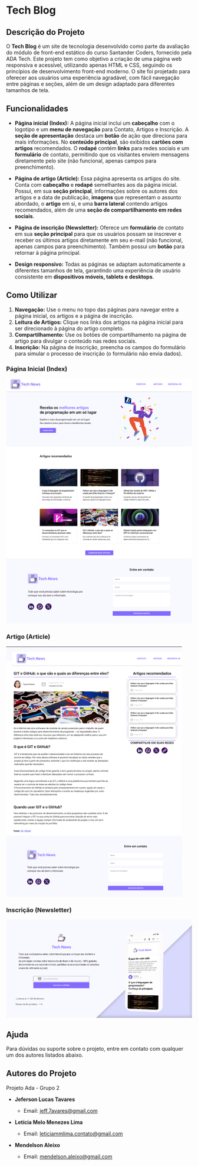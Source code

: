 
# Tech Blog

## Descrição do Projeto

O **Tech Blog** é um site de tecnologia desenvolvido como parte da avaliação do módulo de front-end estático do curso Santander Coders, fornecido pela ADA Tech. Este projeto tem como objetivo a criação de uma página web responsiva e acessível, utilizando apenas HTML e CSS, seguindo os princípios de desenvolvimento front-end moderno. O site foi projetado para oferecer aos usuários uma experiência agradável, com fácil navegação entre páginas e seções, além de um design adaptado para diferentes tamanhos de tela.

## Funcionalidades

- **Página inicial (Index):** A página inicial inclui um **cabeçalho** com o logotipo e um **menu de navegação** para Contato, Artigos e Inscrição. A **seção de apresentação** destaca um **botão** de ação que direciona para mais informações. No **conteúdo principal**, são exibidos **cartões com artigos** recomendados. O **rodapé** contém **links** para redes sociais e um **formulário** de contato, permitindo que os visitantes enviem mensagens diretamente pelo site (não funcional, apenas campos para preenchimento).

- **Página de artigo (Article):** Essa página apresenta os artigos do site. Conta com **cabeçalho** e **rodapé** semelhantes aos da página inicial. Possui, em sua **seção principal**, informações sobre os autores dos artigos e a data de publicação, **imagens** que representam o assunto abordado, o **artigo** em si, e uma **barra lateral** contendo artigos recomendados, além de uma **seção de compartilhamento em redes sociais**.

- **Página de inscrição (Newsletter):** Oferece um **formulário** de contato em sua **seção principal** para que os usuários possam se inscrever e receber os últimos artigos diretamente em seu e-mail (não funcional, apenas campos para preenchimento). Também possui um **botão** para retornar à página principal.

- **Design responsivo:** Todas as páginas se adaptam automaticamente a diferentes tamanhos de tela, garantindo uma experiência de usuário consistente em **dispositivos móveis, tablets e desktops**.


## Como Utilizar

1. **Navegação:** Use o menu no topo das páginas para navegar entre a página inicial, os artigos e a página de inscrição.
2. **Leitura de Artigos:** Clique nos links dos artigos na página inicial para ser direcionado à página do artigo completo.
3. **Compartilhamento:** Use os botões de compartilhamento na página de artigo para divulgar o conteúdo nas redes sociais.
4. **Inscrição:** Na página de inscrição, preencha os campos do formulário para simular o processo de inscrição (o formulário não envia dados).


### Página Inicial (Index)

![Index](https://github.com/JefersonT4v4res/Tech-Blog/blob/main/assets/img/imgs/index_readme.png)

### Artigo (Article)

![Article](https://github.com/JefersonT4v4res/Tech-Blog/blob/main/assets/img/imgs/article_readme.png)

### Inscrição (Newsletter)

![Newsletter](https://github.com/JefersonT4v4res/Tech-Blog/blob/main/assets/img/imgs/Newsletter_readme.png)

## Ajuda

Para dúvidas ou suporte sobre o projeto, entre em contato com qualquer um dos autores listados abaixo.

## Autores do Projeto

Projeto Ada - Grupo 2

- **Jeferson Lucas Tavares**
  - Email: jeff.7avares@gmail.com

- **Letícia Melo Menezes Lima**
  - Email: leticiammlima.contato@gmail.com

- **Mendelson Aleixo**
  - Email: mendelson.aleixo@gmail.com

